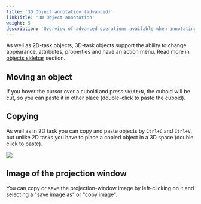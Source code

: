 ```yaml
---
title: '3D Object annotation (advanced)'
linkTitle: '3D Object annotation'
weight: 5
description: 'Overview of advanced operations available when annotating 3D objects.'
---
```


As well as 2D-task objects, 3D-task objects support the ability to change appearance, attributes,
properties and have an action menu. Read more in [objects sidebar](/docs/manual/basics/objects-sidebar/) section.

## Moving an object

If you hover the cursor over a cuboid and press `Shift+N`, the cuboid will be cut,
so you can paste it in other place (double-click to paste the cuboid).

## Copying

As well as in 2D task you can copy and paste objects by `Ctrl+C` and `Ctrl+V`,
but unlike 2D tasks you have to place a copied object in a 3D space (double click to paste).

  ![](/images/gif030_carla_town3.gif)

## Image of the projection window

You can copy or save the projection-window image by left-clicking on it and selecting a "save image as" or "copy image".
